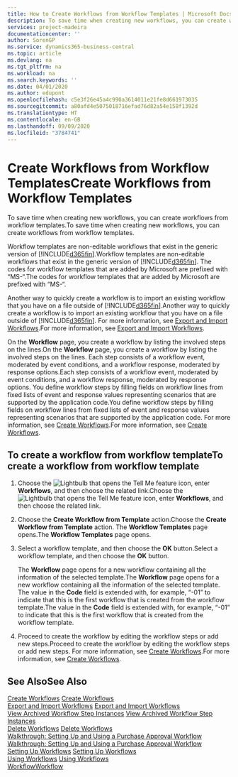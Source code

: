 ```yaml
---
title: How to Create Workflows from Workflow Templates | Microsoft Docs
description: To save time when creating new workflows, you can create workflows from workflow templates.
services: project-madeira
documentationcenter: ''
author: SorenGP
ms.service: dynamics365-business-central
ms.topic: article
ms.devlang: na
ms.tgt_pltfrm: na
ms.workload: na
ms.search.keywords: ''
ms.date: 04/01/2020
ms.author: edupont
ms.openlocfilehash: c5e3f26e45a4c990a3614011e21fe8d661973035
ms.sourcegitcommit: a80afd4e5075018716efad76d82a54e158f1392d
ms.translationtype: HT
ms.contentlocale: en-GB
ms.lasthandoff: 09/09/2020
ms.locfileid: "3784741"
---
```

# <a name="create-workflows-from-workflow-templates"></a><span data-ttu-id="57cfb-103">Create Workflows from Workflow Templates</span><span class="sxs-lookup"><span data-stu-id="57cfb-103">Create Workflows from Workflow Templates</span></span>
<span data-ttu-id="57cfb-104">To save time when creating new workflows, you can create workflows from workflow templates.</span><span class="sxs-lookup"><span data-stu-id="57cfb-104">To save time when creating new workflows, you can create workflows from workflow templates.</span></span>  

 <span data-ttu-id="57cfb-105">Workflow templates are non-editable workflows that exist in the generic version of [!INCLUDE[d365fin](includes/d365fin_md.md)].</span><span class="sxs-lookup"><span data-stu-id="57cfb-105">Workflow templates are non-editable workflows that exist in the generic version of [!INCLUDE[d365fin](includes/d365fin_md.md)].</span></span> <span data-ttu-id="57cfb-106">The codes for workflow templates that are added by Microsoft are prefixed with “MS-“.</span><span class="sxs-lookup"><span data-stu-id="57cfb-106">The codes for workflow templates that are added by Microsoft are prefixed with “MS-“.</span></span>  

 <span data-ttu-id="57cfb-107">Another way to quickly create a workflow is to import an existing workflow that you have on a file outside of [!INCLUDE[d365fin](includes/d365fin_md.md)].</span><span class="sxs-lookup"><span data-stu-id="57cfb-107">Another way to quickly create a workflow is to import an existing workflow that you have on a file outside of [!INCLUDE[d365fin](includes/d365fin_md.md)].</span></span> <span data-ttu-id="57cfb-108">For more information, see [Export and Import Workflows](across-how-to-export-and-import-workflows.md).</span><span class="sxs-lookup"><span data-stu-id="57cfb-108">For more information, see [Export and Import Workflows](across-how-to-export-and-import-workflows.md).</span></span>  

<span data-ttu-id="57cfb-109">On the **Workflow** page, you create a workflow by listing the involved steps on the lines.</span><span class="sxs-lookup"><span data-stu-id="57cfb-109">On the **Workflow** page, you create a workflow by listing the involved steps on the lines.</span></span> <span data-ttu-id="57cfb-110">Each step consists of a workflow event, moderated by event conditions, and a workflow response, moderated by response options.</span><span class="sxs-lookup"><span data-stu-id="57cfb-110">Each step consists of a workflow event, moderated by event conditions, and a workflow response, moderated by response options.</span></span> <span data-ttu-id="57cfb-111">You define workflow steps by filling fields on workflow lines from fixed lists of event and response values representing scenarios that are supported by the application code.</span><span class="sxs-lookup"><span data-stu-id="57cfb-111">You define workflow steps by filling fields on workflow lines from fixed lists of event and response values representing scenarios that are supported by the application code.</span></span> <span data-ttu-id="57cfb-112">For more information, see [Create Workflows](across-how-to-create-workflows.md).</span><span class="sxs-lookup"><span data-stu-id="57cfb-112">For more information, see [Create Workflows](across-how-to-create-workflows.md).</span></span>  

## <a name="to-create-a-workflow-from-workflow-template"></a><span data-ttu-id="57cfb-113">To create a workflow from workflow template</span><span class="sxs-lookup"><span data-stu-id="57cfb-113">To create a workflow from workflow template</span></span>  
1.  <span data-ttu-id="57cfb-114">Choose the ![Lightbulb that opens the Tell Me feature](media/ui-search/search_small.png "Tell me what you want to do") icon, enter **Workflows**, and then choose the related link.</span><span class="sxs-lookup"><span data-stu-id="57cfb-114">Choose the ![Lightbulb that opens the Tell Me feature](media/ui-search/search_small.png "Tell me what you want to do") icon, enter **Workflows**, and then choose the related link.</span></span>  
2.  <span data-ttu-id="57cfb-115">Choose the **Create Workflow from Template** action.</span><span class="sxs-lookup"><span data-stu-id="57cfb-115">Choose the **Create Workflow from Template** action.</span></span> <span data-ttu-id="57cfb-116">The **Workflow Templates** page opens.</span><span class="sxs-lookup"><span data-stu-id="57cfb-116">The **Workflow Templates** page opens.</span></span>  
3.  <span data-ttu-id="57cfb-117">Select a workflow template, and then choose the **OK** button.</span><span class="sxs-lookup"><span data-stu-id="57cfb-117">Select a workflow template, and then choose the **OK** button.</span></span>  

     <span data-ttu-id="57cfb-118">The **Workflow** page opens for a new workflow containing all the information of the selected template.</span><span class="sxs-lookup"><span data-stu-id="57cfb-118">The **Workflow** page opens for a new workflow containing all the information of the selected template.</span></span> <span data-ttu-id="57cfb-119">The value in the **Code** field is extended with, for example, “-01” to indicate that this is the first workflow that is created from the workflow template.</span><span class="sxs-lookup"><span data-stu-id="57cfb-119">The value in the **Code** field is extended with, for example, “-01” to indicate that this is the first workflow that is created from the workflow template.</span></span>  
4.  <span data-ttu-id="57cfb-120">Proceed to create the workflow by editing the workflow steps or add new steps.</span><span class="sxs-lookup"><span data-stu-id="57cfb-120">Proceed to create the workflow by editing the workflow steps or add new steps.</span></span> <span data-ttu-id="57cfb-121">For more information, see [Create Workflows](across-how-to-create-workflows.md).</span><span class="sxs-lookup"><span data-stu-id="57cfb-121">For more information, see [Create Workflows](across-how-to-create-workflows.md).</span></span>  

## <a name="see-also"></a><span data-ttu-id="57cfb-122">See Also</span><span class="sxs-lookup"><span data-stu-id="57cfb-122">See Also</span></span>  
 <span data-ttu-id="57cfb-123">[Create Workflows](across-how-to-create-workflows.md) </span><span class="sxs-lookup"><span data-stu-id="57cfb-123">[Create Workflows](across-how-to-create-workflows.md) </span></span>  
 <span data-ttu-id="57cfb-124">[Export and Import Workflows](across-how-to-export-and-import-workflows.md) </span><span class="sxs-lookup"><span data-stu-id="57cfb-124">[Export and Import Workflows](across-how-to-export-and-import-workflows.md) </span></span>  
 <span data-ttu-id="57cfb-125">[View Archived Workflow Step Instances](across-how-to-view-archived-workflow-step-instances.md) </span><span class="sxs-lookup"><span data-stu-id="57cfb-125">[View Archived Workflow Step Instances](across-how-to-view-archived-workflow-step-instances.md) </span></span>  
 <span data-ttu-id="57cfb-126">[Delete Workflows](across-how-to-delete-workflows.md) </span><span class="sxs-lookup"><span data-stu-id="57cfb-126">[Delete Workflows](across-how-to-delete-workflows.md) </span></span>  
 <span data-ttu-id="57cfb-127">[Walkthrough: Setting Up and Using a Purchase Approval Workflow](walkthrough-setting-up-and-using-a-purchase-approval-workflow.md) </span><span class="sxs-lookup"><span data-stu-id="57cfb-127">[Walkthrough: Setting Up and Using a Purchase Approval Workflow](walkthrough-setting-up-and-using-a-purchase-approval-workflow.md) </span></span>  
 <span data-ttu-id="57cfb-128">[Setting Up Workflows](across-set-up-workflows.md) </span><span class="sxs-lookup"><span data-stu-id="57cfb-128">[Setting Up Workflows](across-set-up-workflows.md) </span></span>  
 <span data-ttu-id="57cfb-129">[Using Workflows](across-use-workflows.md) </span><span class="sxs-lookup"><span data-stu-id="57cfb-129">[Using Workflows](across-use-workflows.md) </span></span>  
 [<span data-ttu-id="57cfb-130">Workflow</span><span class="sxs-lookup"><span data-stu-id="57cfb-130">Workflow</span></span>](across-workflow.md)   
